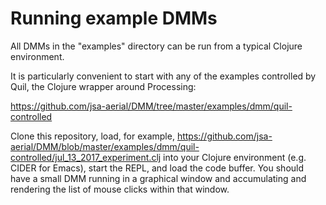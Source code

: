 # Running example DMMs

All DMMs in the "examples" directory can be run from a typical Clojure environment.

It is particularly convenient to start with any of the examples controlled by Quil, the Clojure wrapper around Processing:

https://github.com/jsa-aerial/DMM/tree/master/examples/dmm/quil-controlled

Clone this repository, load, for example, https://github.com/jsa-aerial/DMM/blob/master/examples/dmm/quil-controlled/jul_13_2017_experiment.clj
into your Clojure environment (e.g. CIDER for Emacs), start the REPL, and load the code buffer. You should have a small DMM running in a graphical
window and accumulating and rendering the list of mouse clicks within that window.
